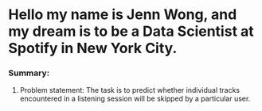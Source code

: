 # Hello my name is Jenn Wong, and my dream is to be a Data Scientist at Spotify in New York City.

### Summary:
1. Problem statement: The task is to predict whether individual tracks encountered in a listening session will be skipped by a particular user. 
